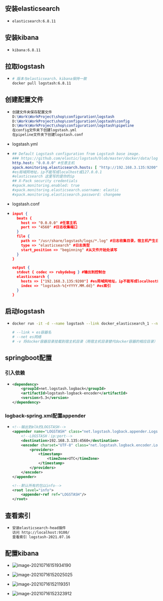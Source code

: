 ## 安装elasticsearch

* ```bash
  elasticsearch:6.8.11
  ```

## 安装kibana

* ```bash
  kibana:6.8.11
  ```

## 拉取logstash

* ```bash
  # 版本与elasticsearch、kibana保持一致
  docker pull logstash:6.8.11

## 创建配置文件

* ```tex
  创建文件夹保存配置文件
  D:\Work\WorkProject\shop\configuration\logstash
  D:\Work\WorkProject\shop\configuration\logstash\config
  D:\Work\WorkProject\shop\configuration\logstash\pipeline
  在config文件夹下创建logstash.yml
  在pipeline文件夹下创建logstash.conf
  ```

* logstash.yml

* ```yaml
  ## Default Logstash configuration from Logstash base image.
  ### https://github.com/elastic/logstash/blob/master/docker/data/logstash/config/logstash-full.yml
  http.host: "0.0.0.0" #任意主机
  xpack.monitoring.elasticsearch.hosts: [ "http://192.168.3.135:9200" ] 
  #es局域网地址，ip不能写成localhost或127.0.0.1
  #elasticsearch 这里写的是你的ip
  ## X-Pack security credentials
  #xpack.monitoring.enabled: true
  #xpack.monitoring.elasticsearch.username: elastic
  #xpack.monitoring.elasticsearch.password: changeme
  ```

* logstash.conf

* ```json
  input {
    beats {
      host => "0.0.0.0" #任意主机
      port => "4560" #日志收集端口
    }
    file {
      path => "/usr/share/logstash/logs/*.log" #日志收集目录，宿主机产生日志的目录映射到该目录，且必须是绝对路径
      type => "elasticsearch" #日志类型
      start_position => "beginning" #从文件开始处读写
    }
  }
  
  output {
    stdout { codec => rubydebug } #输出到控制台
    elasticsearch {
      hosts => ["192.168.3.135:9200"] #es局域网地址，ip不能写成localhost或127.0.0.1
      index => "logstash-%{+YYYY.MM.dd}" #es索引
    }
  }
  ```

## 启动logstash

* ```bash
  docker run -it -d --name logstash --link docker_elasticsearch_1 --net docker_default -v D:\File\ProjectFile\Resource\elk\logstash\pipeline:/usr/share/logstash/pipeline -v D:\File\ProjectFile\Resource\elk\logstash\config\logstash.yml:/usr/share/logstash/config/logstash.yml -v D:\Work\IdeaWorkSpace\learn\fearless-admin\log:/usr/share/logstash/logs -p 4560:4560 logstash:6.8.11
  
  # --link + es容器名
  # --net es网络
  # -v 将docker容器目录挂载到宿主机目录（用宿主机目录替代docker容器的相应目录）
  ```

## springboot配置

### 引入依赖

* ```xml
  <dependency>
      <groupId>net.logstash.logback</groupId>
      <artifactId>logstash-logback-encoder</artifactId>
      <version>5.3</version>
  </dependency>
  ```

### logback-spring.xml配置appender

* ```xml
  <!--输出到elk的LOGSTASH-->
  <appender name="LOGSTASH" class="net.logstash.logback.appender.LogstashTcpSocketAppender">
      <!--LOGSTASH：ip:port-->
      <destination>192.168.3.135:4560</destination>
      <encoder charset="UTF-8" class="net.logstash.logback.encoder.LogstashEncoder">
          <providers>
              <timestamp>
                  <timeZone>UTC</timeZone>
              </timestamp>
          </providers>
      </encoder>
  </appender>
  
  <!--默认所有的包以info-->
  <root level="info">
      <appender-ref ref="LOGSTASH"/>
  </root>
  ```

## 查看索引

* ```tex
  安装elasticsearch-head插件
  访问 http://localhost:9100/
  查看索引 logstash-2021.07.16
  ```

## 配置kibana

* ![image-20210716151934190](../../file/image/docker-es-logstash/image-20210716151934190.png)
* ![image-20210716152025025](../../file/image/docker-es-logstash/image-20210716152025025.png)

* ![image-20210716152119351](../../file/image/docker-es-logstash/image-20210716152119351.png)

* ![image-20210716152323912](../../file/image/docker-es-logstash/image-20210716152323912.png)
